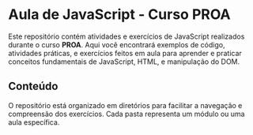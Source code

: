 # Aula de JavaScript - Curso PROA

Este repositório contém atividades e exercícios de JavaScript realizados durante o curso **PROA**. Aqui você encontrará exemplos de código, atividades práticas, e exercícios feitos em aula para aprender e praticar conceitos fundamentais de JavaScript, HTML, e manipulação do DOM.

## Conteúdo

O repositório está organizado em diretórios para facilitar a navegação e compreensão dos exercícios. Cada pasta representa um módulo ou uma aula específica.

